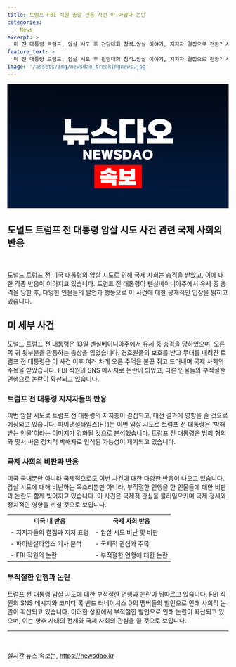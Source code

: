 ```yaml
---
title: 트럼프 FBI 직원 총알 관통 사건 아 아깝다 논란
categories:
  - News
excerpt: >
  미 전 대통령 트럼프, 암살 시도 후 전당대회 참석…암살 이야기, 지지자 결집으로 전환? 사건이 정치적으로 활용될 가능성 제기 트럼프 전 대통령은 유세 중 총격을 당하며 박해받는 인물 이미지가 강화될 것으로 보입니다. 미국 FBI 직원의 논란적 SNS 게시물과 관련하여 트럼프 지지자들의 분노가 증폭되고 있으며, 이로 인해 타인의 발언에 대한 비판과 사과가 이어지고 있습니다. 트럼프 전 대통령은 암살 시도 후에도 대선을 위한 유세를 이어가고 있습니다.
feature_text: >
  미 전 대통령 트럼프, 암살 시도 후 전당대회 참석…암살 이야기, 지지자 결집으로 전환? 사건이 정치적으로 활용될 가능성 제기 트럼프 전 대통령은 유세 중 총격을 당하며 박해받는 인물 이미지가 강화될 것으로 보입니다. 미국 FBI 직원의 논란적 SNS 게시물과 관련하여 트럼프 지지자들의 분노가 증폭되고 있으며, 이로 인해 타인의 발언에 대한 비판과 사과가 이어지고 있습니다. 트럼프 전 대통령은 암살 시도 후에도 대선을 위한 유세를 이어가고 있습니다.
image: '/assets/img/newsdao_breakingnews.jpg'
---
```


<p><img src="/assets/img/newsdao_breakingnews.jpg" alt="firstkoreanews 속보" /></p>

<h2 data-ke-size="size26">도널드 트럼프 전 대통령 암살 시도 사건 관련 국제 사회의 반응</h2>

<p data-ke-size="size16">&nbsp;</p>

<p>도널드 트럼프 전 미국 대통령의 암살 시도로 인해 국제 사회는 충격을 받았고, 이에 대한 각종 반응이 이어지고 있습니다. 트럼프 전 대통령이 펜실베이니아주에서 유세 중 총격을 당한 후, 다양한 인물들의 발언과 행동으로 이 사건에 대한 공개적인 입장을 밝히고 있습니다.</p></p>

<h2 data-ke-size="size24">미 세부 사건</h2>

<p data-ke-size="size16">도널드 트럼프 전 대통령은 13일 펜실베이니아주에서 유세 중 총격을 당하였으며, 오른쪽 귀 윗부분을 관통하는 총상을 입었습니다. 경호원들의 보호를 받고 무대를 내려간 트럼프 전 대통령은 이 사건 이후 여러 차례 오른 주먹을 불끈 쥐고 드러내며 국제 사회의 주목을 받았습니다. FBI 직원의 SNS 메시지로 논란이 되었고, 다른 인물들의 부적절한 언행으로 논란이 확산되고 있습니다.</p>

<h3 data-ke-size="size22">트럼프 전 대통령 지지자들의 반응</h3>

<p data-ke-size="size16">이번 암살 시도로 트럼프 전 대통령의 지지층이 결집되고, 대선 결과에 영향을 줄 것으로 예상되고 있습니다. 파이낸셜타임스(FT)는 이번 암살 시도로 트럼프 전 대통령은 '박해받는 인물'이라는 이미지가 강화될 것으로 분석했습니다. 트럼프 전 대통령은 범죄 혐의와 맞서 싸운 정치적 박해자로 인식될 가능성이 제기되고 있습니다.</p>

<h3 data-ke-size="size22">국제 사회의 비판과 반응</h3>

<p data-ke-size="size16">미국 국내뿐만 아니라 국제적으로도 이번 사건에 대한 다양한 반응이 나오고 있습니다. 암살 시도에 대해 비난하는 목소리뿐만 아니라, 부적절한 언행을 한 인물들에 대한 비판과 논란도 함께 빚어지고 있습니다. 이 사건은 국제적 관심을 불러일으키며 국제 정세와 정치적인 영향을 끼칠 것으로 보입니다.</p>

<table>
    <tbody>
        <tr>
            <td style="text-align: center; height: 17px;"><b>미국 내 반응</b></td>
            <td style="text-align: center; height: 17px;"><b>국제 사회 반응</b></td>
        </tr>
        <tr>
            <td style="text-align: left; height: 21px;">- 지지자들의 결집과 지지 표명</td>
            <td style="text-align: left; height: 21px;">- 암살 시도 비난 및 비판</td>
        </tr>
        <tr>
            <td style="text-align: left; height: 21px;">- 파이낸셜타임스 기사 분석</td>
            <td style="text-align: left; height: 21px;">- 국제적 관심과 주목</td>
        </tr>
        <tr>
            <td style="text-align: left; height: 21px;">- FBI 직원의 논란</td>
            <td style="text-align: left; height: 21px;">- 부적절한 언행에 대한 논란</td>
        </tr>
    </tbody>
</table>

<h3 data-ke-size="size22">부적절한 언행과 논란</h3>

<p data-ke-size="size16">트럼프 전 대통령 암살 시도에 대한 부적절한 언행과 논란이 뒤따르고 있습니다. FBI 직원의 SNS 메시지와 코미디 록 밴드 터네이셔스 D의 멤버들의 발언으로 인해 사회적 논란이 확산되고 있습니다. 이러한 상황에서 부적절한 발언으로 인해 논란이 확산되고 있으며, 이는 향후 사태의 전개와 국제 사회의 관심을 끌 것으로 보입니다.</p>

<hr>

<p data-ke-size="size16">&nbsp;</p>
실시간 뉴스 속보는, <a href="https://newsdao.kr" rel="dofollow">https://newsdao.kr</a>


